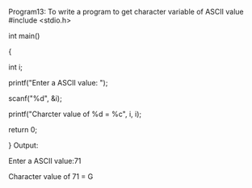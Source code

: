 Program13: To write a program to get character variable of ASCII value
#include <stdio.h>

int main() 

{  

int i;

printf("Enter a ASCII value: ");

scanf("%d", &i);  

printf("Charcter value of %d = %c", i, i);

return 0;

}
Output:

Enter a ASCII value:71

Character value of 71 = G
